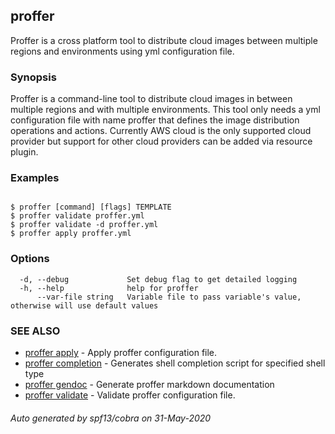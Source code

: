 ## proffer

Proffer is a cross platform tool to distribute cloud images between multiple regions and environments using yml configuration file.

### Synopsis


Proffer is a command-line tool to distribute cloud images in between multiple regions
and with multiple environments. This tool only needs a yml configuration file with name proffer that defines
the image distribution operations and actions. Currently AWS cloud is the only supported cloud provider but
support for other cloud providers can be added via resource plugin.

### Examples

```

$ proffer [command] [flags] TEMPLATE
$ proffer validate proffer.yml
$ proffer validate -d proffer.yml
$ proffer apply proffer.yml
```

### Options

```
  -d, --debug             Set debug flag to get detailed logging
  -h, --help              help for proffer
      --var-file string   Variable file to pass variable's value, otherwise will use default values
```

### SEE ALSO

* [proffer apply](proffer_apply.md)	 - Apply proffer configuration file.
* [proffer completion](proffer_completion.md)	 - Generates shell completion script for specified shell type
* [proffer gendoc](proffer_gendoc.md)	 - Generate proffer markdown documentation
* [proffer validate](proffer_validate.md)	 - Validate proffer configuration file.

###### Auto generated by spf13/cobra on 31-May-2020
